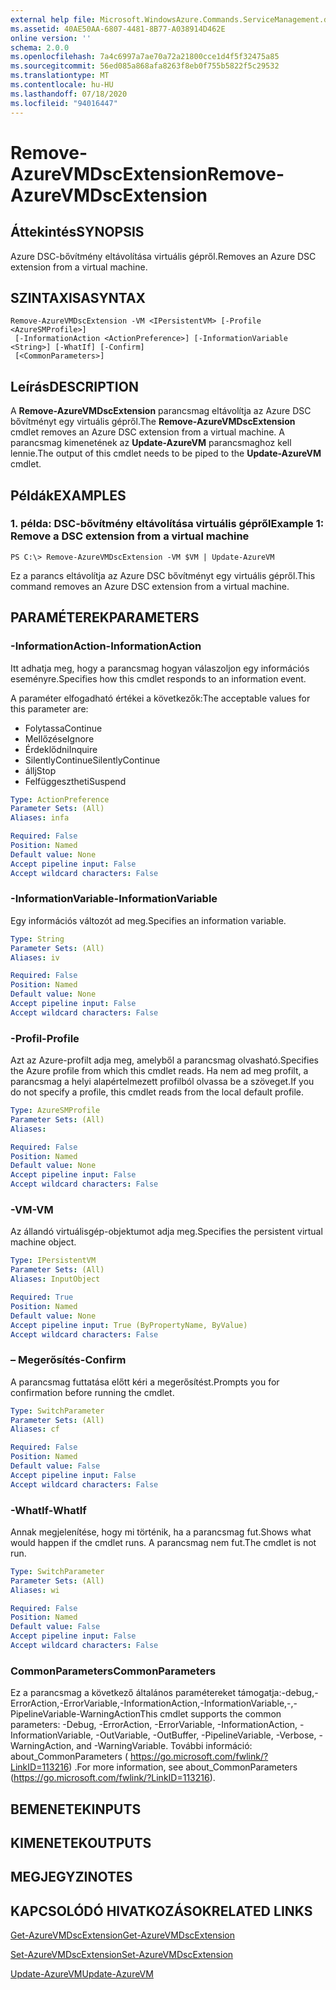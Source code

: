 ```yaml
---
external help file: Microsoft.WindowsAzure.Commands.ServiceManagement.dll-Help.xml
ms.assetid: 40AE50AA-6807-4481-8B77-A038914D462E
online version: ''
schema: 2.0.0
ms.openlocfilehash: 7a4c6997a7ae70a72a21800cce1d4f5f32475a85
ms.sourcegitcommit: 56ed085a868afa8263f8eb0f755b5822f5c29532
ms.translationtype: MT
ms.contentlocale: hu-HU
ms.lasthandoff: 07/18/2020
ms.locfileid: "94016447"
---
```

# <span data-ttu-id="62a18-101">Remove-AzureVMDscExtension</span><span class="sxs-lookup"><span data-stu-id="62a18-101">Remove-AzureVMDscExtension</span></span>

## <span data-ttu-id="62a18-102">Áttekintés</span><span class="sxs-lookup"><span data-stu-id="62a18-102">SYNOPSIS</span></span>
<span data-ttu-id="62a18-103">Azure DSC-bővítmény eltávolítása virtuális gépről.</span><span class="sxs-lookup"><span data-stu-id="62a18-103">Removes an Azure DSC extension from a virtual machine.</span></span>

## <span data-ttu-id="62a18-104">SZINTAXISA</span><span class="sxs-lookup"><span data-stu-id="62a18-104">SYNTAX</span></span>

```
Remove-AzureVMDscExtension -VM <IPersistentVM> [-Profile <AzureSMProfile>]
 [-InformationAction <ActionPreference>] [-InformationVariable <String>] [-WhatIf] [-Confirm]
 [<CommonParameters>]
```

## <span data-ttu-id="62a18-105">Leírás</span><span class="sxs-lookup"><span data-stu-id="62a18-105">DESCRIPTION</span></span>
<span data-ttu-id="62a18-106">A **Remove-AzureVMDscExtension** parancsmag eltávolítja az Azure DSC bővítményt egy virtuális gépről.</span><span class="sxs-lookup"><span data-stu-id="62a18-106">The **Remove-AzureVMDscExtension** cmdlet removes an Azure DSC extension from a virtual machine.</span></span>
<span data-ttu-id="62a18-107">A parancsmag kimenetének az **Update-AzureVM** parancsmaghoz kell lennie.</span><span class="sxs-lookup"><span data-stu-id="62a18-107">The output of this cmdlet needs to be piped to the **Update-AzureVM** cmdlet.</span></span>

## <span data-ttu-id="62a18-108">Példák</span><span class="sxs-lookup"><span data-stu-id="62a18-108">EXAMPLES</span></span>

### <span data-ttu-id="62a18-109">1. példa: DSC-bővítmény eltávolítása virtuális gépről</span><span class="sxs-lookup"><span data-stu-id="62a18-109">Example 1: Remove a DSC extension from a virtual machine</span></span>
```
PS C:\> Remove-AzureVMDscExtension -VM $VM | Update-AzureVM
```

<span data-ttu-id="62a18-110">Ez a parancs eltávolítja az Azure DSC bővítményt egy virtuális gépről.</span><span class="sxs-lookup"><span data-stu-id="62a18-110">This command removes an Azure DSC extension from a virtual machine.</span></span>

## <span data-ttu-id="62a18-111">PARAMÉTEREK</span><span class="sxs-lookup"><span data-stu-id="62a18-111">PARAMETERS</span></span>

### <span data-ttu-id="62a18-112">-InformationAction</span><span class="sxs-lookup"><span data-stu-id="62a18-112">-InformationAction</span></span>
<span data-ttu-id="62a18-113">Itt adhatja meg, hogy a parancsmag hogyan válaszoljon egy információs eseményre.</span><span class="sxs-lookup"><span data-stu-id="62a18-113">Specifies how this cmdlet responds to an information event.</span></span>

<span data-ttu-id="62a18-114">A paraméter elfogadható értékei a következők:</span><span class="sxs-lookup"><span data-stu-id="62a18-114">The acceptable values for this parameter are:</span></span>

- <span data-ttu-id="62a18-115">Folytassa</span><span class="sxs-lookup"><span data-stu-id="62a18-115">Continue</span></span>
- <span data-ttu-id="62a18-116">Mellőzése</span><span class="sxs-lookup"><span data-stu-id="62a18-116">Ignore</span></span>
- <span data-ttu-id="62a18-117">Érdeklődni</span><span class="sxs-lookup"><span data-stu-id="62a18-117">Inquire</span></span>
- <span data-ttu-id="62a18-118">SilentlyContinue</span><span class="sxs-lookup"><span data-stu-id="62a18-118">SilentlyContinue</span></span>
- <span data-ttu-id="62a18-119">állj</span><span class="sxs-lookup"><span data-stu-id="62a18-119">Stop</span></span>
- <span data-ttu-id="62a18-120">Felfüggesztheti</span><span class="sxs-lookup"><span data-stu-id="62a18-120">Suspend</span></span>

```yaml
Type: ActionPreference
Parameter Sets: (All)
Aliases: infa

Required: False
Position: Named
Default value: None
Accept pipeline input: False
Accept wildcard characters: False
```

### <span data-ttu-id="62a18-121">-InformationVariable</span><span class="sxs-lookup"><span data-stu-id="62a18-121">-InformationVariable</span></span>
<span data-ttu-id="62a18-122">Egy információs változót ad meg.</span><span class="sxs-lookup"><span data-stu-id="62a18-122">Specifies an information variable.</span></span>

```yaml
Type: String
Parameter Sets: (All)
Aliases: iv

Required: False
Position: Named
Default value: None
Accept pipeline input: False
Accept wildcard characters: False
```

### <span data-ttu-id="62a18-123">-Profil</span><span class="sxs-lookup"><span data-stu-id="62a18-123">-Profile</span></span>
<span data-ttu-id="62a18-124">Azt az Azure-profilt adja meg, amelyből a parancsmag olvasható.</span><span class="sxs-lookup"><span data-stu-id="62a18-124">Specifies the Azure profile from which this cmdlet reads.</span></span>
<span data-ttu-id="62a18-125">Ha nem ad meg profilt, a parancsmag a helyi alapértelmezett profilból olvassa be a szöveget.</span><span class="sxs-lookup"><span data-stu-id="62a18-125">If you do not specify a profile, this cmdlet reads from the local default profile.</span></span>

```yaml
Type: AzureSMProfile
Parameter Sets: (All)
Aliases: 

Required: False
Position: Named
Default value: None
Accept pipeline input: False
Accept wildcard characters: False
```

### <span data-ttu-id="62a18-126">-VM</span><span class="sxs-lookup"><span data-stu-id="62a18-126">-VM</span></span>
<span data-ttu-id="62a18-127">Az állandó virtuálisgép-objektumot adja meg.</span><span class="sxs-lookup"><span data-stu-id="62a18-127">Specifies the persistent virtual machine object.</span></span>

```yaml
Type: IPersistentVM
Parameter Sets: (All)
Aliases: InputObject

Required: True
Position: Named
Default value: None
Accept pipeline input: True (ByPropertyName, ByValue)
Accept wildcard characters: False
```

### <span data-ttu-id="62a18-128">– Megerősítés</span><span class="sxs-lookup"><span data-stu-id="62a18-128">-Confirm</span></span>
<span data-ttu-id="62a18-129">A parancsmag futtatása előtt kéri a megerősítést.</span><span class="sxs-lookup"><span data-stu-id="62a18-129">Prompts you for confirmation before running the cmdlet.</span></span>

```yaml
Type: SwitchParameter
Parameter Sets: (All)
Aliases: cf

Required: False
Position: Named
Default value: False
Accept pipeline input: False
Accept wildcard characters: False
```

### <span data-ttu-id="62a18-130">-WhatIf</span><span class="sxs-lookup"><span data-stu-id="62a18-130">-WhatIf</span></span>
<span data-ttu-id="62a18-131">Annak megjelenítése, hogy mi történik, ha a parancsmag fut.</span><span class="sxs-lookup"><span data-stu-id="62a18-131">Shows what would happen if the cmdlet runs.</span></span>
<span data-ttu-id="62a18-132">A parancsmag nem fut.</span><span class="sxs-lookup"><span data-stu-id="62a18-132">The cmdlet is not run.</span></span>

```yaml
Type: SwitchParameter
Parameter Sets: (All)
Aliases: wi

Required: False
Position: Named
Default value: False
Accept pipeline input: False
Accept wildcard characters: False
```

### <span data-ttu-id="62a18-133">CommonParameters</span><span class="sxs-lookup"><span data-stu-id="62a18-133">CommonParameters</span></span>
<span data-ttu-id="62a18-134">Ez a parancsmag a következő általános paramétereket támogatja:-debug,-ErrorAction,-ErrorVariable,-InformationAction,-InformationVariable,-,-PipelineVariable-WarningAction</span><span class="sxs-lookup"><span data-stu-id="62a18-134">This cmdlet supports the common parameters: -Debug, -ErrorAction, -ErrorVariable, -InformationAction, -InformationVariable, -OutVariable, -OutBuffer, -PipelineVariable, -Verbose, -WarningAction, and -WarningVariable.</span></span> <span data-ttu-id="62a18-135">További információ: about_CommonParameters ( https://go.microsoft.com/fwlink/?LinkID=113216) .</span><span class="sxs-lookup"><span data-stu-id="62a18-135">For more information, see about_CommonParameters (https://go.microsoft.com/fwlink/?LinkID=113216).</span></span>

## <span data-ttu-id="62a18-136">BEMENETEK</span><span class="sxs-lookup"><span data-stu-id="62a18-136">INPUTS</span></span>

## <span data-ttu-id="62a18-137">KIMENETEK</span><span class="sxs-lookup"><span data-stu-id="62a18-137">OUTPUTS</span></span>

## <span data-ttu-id="62a18-138">MEGJEGYZI</span><span class="sxs-lookup"><span data-stu-id="62a18-138">NOTES</span></span>

## <span data-ttu-id="62a18-139">KAPCSOLÓDÓ HIVATKOZÁSOK</span><span class="sxs-lookup"><span data-stu-id="62a18-139">RELATED LINKS</span></span>

[<span data-ttu-id="62a18-140">Get-AzureVMDscExtension</span><span class="sxs-lookup"><span data-stu-id="62a18-140">Get-AzureVMDscExtension</span></span>](./Get-AzureVMDscExtension.md)

[<span data-ttu-id="62a18-141">Set-AzureVMDscExtension</span><span class="sxs-lookup"><span data-stu-id="62a18-141">Set-AzureVMDscExtension</span></span>](./Set-AzureVMDscExtension.md)

[<span data-ttu-id="62a18-142">Update-AzureVM</span><span class="sxs-lookup"><span data-stu-id="62a18-142">Update-AzureVM</span></span>](./Update-AzureVM.md)


